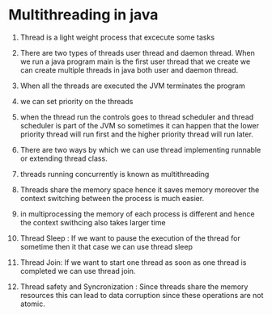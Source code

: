 

# Multithreading in java

1. Thread is a light weight process that excecute some tasks
2. There are two types of threads user thread and daemon thread. When we run a java program main is the first user thread that we create we can create multiple threads in java both user and daemon thread.

3. When all the threads are executed the JVM terminates the program
4. we can set priority on the threads 
5. when the thread run the controls goes to thread scheduler and thread scheduler is part of the JVM
so sometimes it can happen that the lower priority thread will run first and the higher priority thread will run later.

6. There are two ways by which we can use thread implementing runnable or extending thread class.
7. threads running concurrently is known as multithreading 
8. Threads  share the memory space hence it saves memory moreover the context switching between the process is much easier.

9. in multiprocessing the memory of each process is different and hence the context swithcing also takes larger time 
10. Thread Sleep : If we want to pause the execution of the thread for sometime then it that case we can use thread sleep
11. Thread Join: If we want to start one thread as soon as one thread is completed we can use thread join.
12. Thread safety and Syncronization : Since threads share the memory resources this can lead to data corruption since these operations are not atomic.